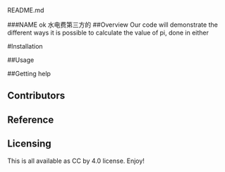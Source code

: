 ﻿README.md

###NAME
ok
水电费第三方的
##Overview
Our code will demonstrate the different ways it is possible to calculate the value of pi, done in either 

#Installation

##Usage


##Getting help


## Contributors

## Reference

## Licensing
This is all available as CC by 4.0 license. Enjoy!

